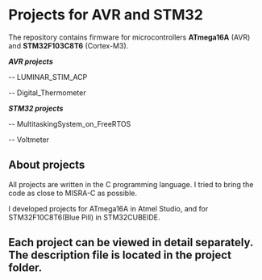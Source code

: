 # Projects for AVR and STM32

The repository contains firmware for microcontrollers **ATmega16A** (AVR) and **STM32F103C8T6** (Cortex-M3).

***AVR projects***

-- LUMINAR_STIM_ACP

-- Digital_Thermometer

***STM32 projects***

-- MultitaskingSystem_on_FreeRTOS

-- Voltmeter

## About projects

All projects are written in the C programming language. I tried to bring the code as close to MISRA-C as possible.

I developed projects for ATmega16A in Atmel Studio, and for STM32F10C8T6(Blue Pill) in STM32CUBEIDE.

## Each project can be viewed in detail separately. The description file is located in the project folder.
